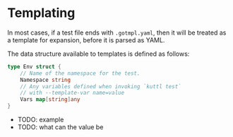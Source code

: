 # Templating

In most cases, if a test file ends with `.gotmpl.yaml`, then it will be treated as a template for expansion, before it is parsed as YAML.

The data structure available to templates is defined as follows:

```go
type Env struct {
	// Name of the namespace for the test.
	Namespace string
	// Any variables defined when invoking `kuttl test`
	// with --template-var name=value
	Vars map[string]any
}
```

- TODO: example
- TODO: what can the value be
